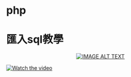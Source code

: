# php
# 匯入sql教學
<div align="center">
  <a href="https://www.youtube.com/watch?v=tJej5MgUh1E"><img src="https://img.youtube.com/vi/tJej5MgUh1E/0.jpg" alt="IMAGE ALT TEXT"></a>
</div>


[![Watch the video](https://img.youtube.com/vi/tJej5MgUh1E/0.jpg)](https://www.youtube.com/watch?v=tJej5MgUh1E)
